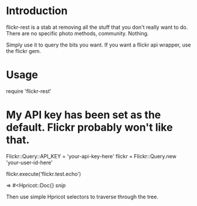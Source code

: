 # Introduction

flickr-rest is a stab at removing all the stuff that you don't really
want to do. There are no specific photo methods, community. Nothing.

Simply use it to query the bits you want. 
If you want a flickr api wrapper, use the flickr gem.

# Usage

  require 'flickr-rest'

# My API key has been set as the default. Flickr probably won't like that.

  Flickr::Query::API_KEY = 'your-api-key-here'
  flickr = Flickr::Query.new 'your-user-id-here'

  flickr.execute('flickr.test.echo') 

=> #<Hpricot::Doc{} *snip*

Then use simple Hpricot selectors to traverse through the tree. 

